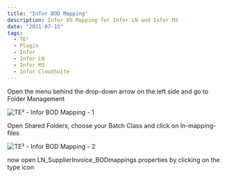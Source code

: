 ```yaml
---
title: "Infor BOD Mapping"
description: Infor OS Mapping for Infor LN and Infor M3
date: "2021-07-15"
tags:
  - TE²
  - Plugin
  - Infor
  - Infor LN
  - Infor M3
  - Infor CloudSuite
---
```


Open the menu behind the drop-down arrow on the left side and go to Folder Management


![TE² - Infor BOD Mapping - 1 ](/_images/te/image-38.png)


Open Shared Folders, choose your Batch Class and click on ln-mapping-files



![TE² - Infor BOD Mapping - 2 ](/_images/te/image-32.png)

now open LN\_SupplierInvoice\_BODmappings.properties by clicking on the type icon



